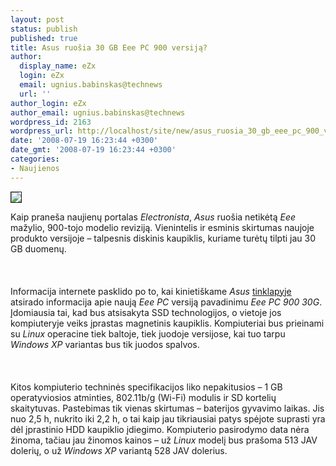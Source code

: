 ```yaml
---
layout: post
status: publish
published: true
title: Asus ruošia 30 GB Eee PC 900 versiją?
author:
  display_name: eZx
  login: eZx
  email: ugnius.babinskas@technews
  url: ''
author_login: eZx
author_email: ugnius.babinskas@technews
wordpress_id: 2163
wordpress_url: http://localhost/site/new/asus_ruosia_30_gb_eee_pc_900_versija_/
date: '2008-07-19 16:23:44 +0300'
date_gmt: '2008-07-19 16:23:44 +0300'
categories:
- Naujienos
---
```

<div class="imgright"><img src="http://www.technews.lt/upl/Failai/asuseeepc-2.jpg" border="1"></div>
<p>Kaip praneša naujienų portalas <i>Electronista</i>, <i>Asus</i> ruošia netikėtą <i>Eee</i> mažylio, 900-tojo modelio reviziją. Vienintelis ir esminis skirtumas naujoje produkto versijoje – talpesnis diskinis kaupiklis, kuriame turėtų tilpti jau 30 GB duomenų.<br />
<br><br />
<br>Informacija internete pasklido po to, kai kinietiškame <i>Asus</i> <a class="ns" href=" http://cn.asus.com/products.aspx?l1=0&amp;l2=0&amp;l3=0&amp;modelmenu=0&amp;share=txt/246">tinklapyje</a> atsirado informacija apie naują <i>Eee PC</i> versiją pavadinimu <i>Eee PC 900 30G</i>. Įdomiausia tai, kad bus atsisakyta SSD technologijos, o vietoje jos kompiuteryje veiks įprastas magnetinis kaupiklis. Kompiuteriai bus prieinami su <i>Linux</i> operacine tiek baltoje, tiek juodoje versijose, kai tuo tarpu <i>Windows XP</i> variantas bus tik juodos spalvos.<br />
<br><br />
<br>Kitos kompiuterio techninės specifikacijos liko nepakitusios – 1 GB operatyviosios atminties, 802.11b/g (Wi-Fi) modulis ir SD kortelių skaitytuvas. Pastebimas tik vienas skirtumas – baterijos gyvavimo laikas. Jis nuo 2,5 h, nukrito iki 2,2 h, o tai kaip jau tikriausiai patys spėjote suprasti yra dėl įprastinio HDD kaupiklio įdiegimo. Kompiuterio pasirodymo data nėra žinoma, tačiau jau žinomos kainos – už <i>Linux</i> modelį bus prašoma 513 JAV dolerių, o už <i>Windows XP</i> variantą 528 JAV dolerius.<br />
<br><br />
<br><br />
<br></p>
